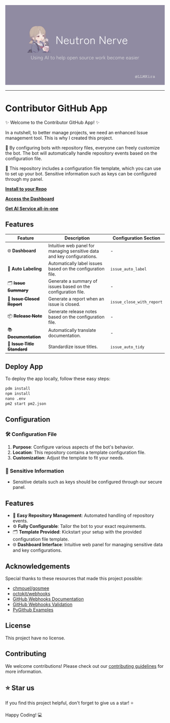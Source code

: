 ![Contributor](.github/banner.png)

-----------------

# Contributor GitHub App

✨ Welcome to the Contributor GitHub App! ✨

In a nutshell, to better manage projects, we need an enhanced Issue management tool. This is why I created this project.

🤖 By configuring bots with repository files, everyone can freely customize the bot. The bot will automatically handle
repository events based on the configuration file.

🚀 This repository includes a configuration file template, which you can use to set up your bot. Sensitive information
such as keys can be configured through my panel.

[**Install to your Repo**](https://github.com/apps/neutron-nerve)

[**Access the Dashboard**](https://contributor.dianas.cyou)

[**Get AI Service all-in-one**](https://www.ohmygpt.com/)

## Features

| Feature                         | Description                                                             | Configuration Section     |
|---------------------------------|-------------------------------------------------------------------------|---------------------------|
| 🌐 **Dashboard**                | Intuitive web panel for managing sensitive data and key configurations. | -                         |
| 📂 **Auto Labeling**            | Automatically label issues based on the configuration file.             | `issue_auto_label`        |
| 🗂 ~~**Issue Summary**~~        | Generate a summary of issues based on the configuration file.           | -                         |
| 📝 ~~**Issue Closed Report**~~  | Generate a report when an issue is closed.                              | `issue_close_with_report` |
| 📦 ~~**Release Note**~~         | Generate release notes based on the configuration file.                 | -                         |
| 📚 ~~**Documentation**~~        | Automatically translate documentation.                                  | -                         |
| 📌 ~~**Issue Title Standard**~~ | Standardize issue titles.                                               | `issue_auto_tidy`         |

## Deploy App

To deploy the app locally, follow these easy steps:

````shell
pdm install
npm install
nano .env
pm2 start pm2.json
````

## Configuration

### 🛠 Configuration File

1. **Purpose**: Configure various aspects of the bot's behavior.
2. **Location**: This repository contains a template configuration file.
3. **Customization**: Adjust the template to fit your needs.

### 🔐 Sensitive Information

- Sensitive details such as keys should be configured through our secure panel.

## Features

- 📂 **Easy Repository Management**: Automated handling of repository events.
- ⚙️ **Fully Configurable**: Tailor the bot to your exact requirements.
- 🗂 **Template Provided**: Kickstart your setup with the provided configuration file template.
- 🌐 **Dashboard Interface**: Intuitive web panel for managing sensitive data and key configurations.

## Acknowledgements

Special thanks to these resources that made this project possible:

- [chmouel/gosmee](https://github.com/chmouel/gosmee)
- [octokit/webhooks](https://github.com/octokit/webhooks/blob/main/payload-examples/api.github.com/issues/assigned.payload.json)
- [GitHub Webhooks Documentation](https://docs.github.com/en/webhooks/webhook-events-and-payloads#issues)
- [GitHub Webhooks Validation](https://docs.github.com/zh/webhooks/using-webhooks/validating-webhook-deliveries)
- [PyGithub Examples](https://github.com/PyGithub/PyGithub/blob/main/doc/examples/Issue.rst)

## License

This project have no license.

## Contributing

We welcome contributions! Please check out our [contributing guidelines](CONTRIBUTOR_LICENSE_AGREEMENT) for more
information.

## ⭐️ Star us

If you find this project helpful, don't forget to give us a star! ⭐️

Happy Coding! 💻